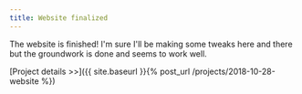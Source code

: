 ```yaml
---
title: Website finalized
---
```

The website is finished! I'm sure I'll be making some tweaks here and there but the groundwork is done and seems to work well.

[Project details >>]({{ site.baseurl }}{% post_url /projects/2018-10-28-website %})